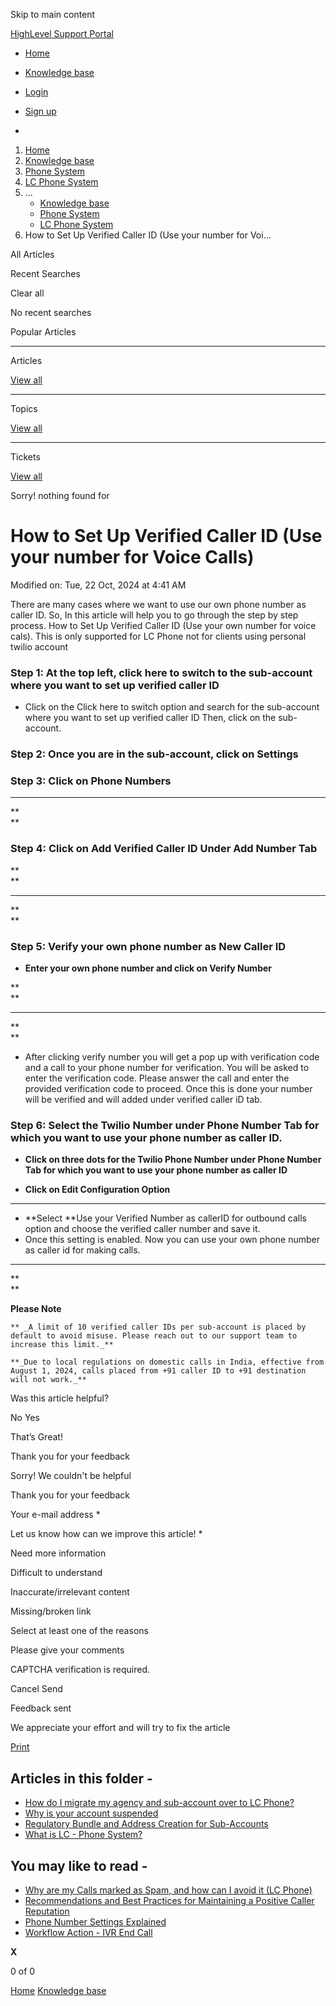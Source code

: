 Skip to main content

[ HighLevel Support Portal ](https://help.gohighlevel.com)

  * [ Home ](/support/home)
  * [ Knowledge base ](/support/solutions)

  * [Login](/support/login)
  * [Sign up](/support/signup)
  * 

  1. [Home](/support/home)
  2. [Knowledge base](/support/solutions)
  3. [Phone System](/support/solutions/48000415161)
  4. [LC Phone System](/support/solutions/folders/48000682872)
  5. ... 
     * [Knowledge base](/support/solutions)
     * [Phone System](/support/solutions/48000415161)
     * [LC Phone System](/support/solutions/folders/48000682872)
  6. How to Set Up Verified Caller ID (Use your number for Voi...

All  Articles 

Recent Searches

Clear all

No recent searches

Popular Articles

* * *

Articles

[View all](/support/search/solutions)

* * *

Topics

[View all](/support/search/topics)

* * *

Tickets

[View all](/support/search/tickets)

Sorry! nothing found for   

# How to Set Up Verified Caller ID (Use your number for Voice Calls)

Modified on: Tue, 22 Oct, 2024 at 4:41 AM

There are many cases where we want to use our own phone number as caller ID. So, In this article will help you to go through the step by step process. How to Set Up Verified Caller ID (Use your own number for voice cals). This is only supported for LC Phone not for clients using personal twilio account

### **Step 1: At the top left, click here to switch to the sub-account where you want to set up verified caller ID**

  * Click on the Click here to switch option and search for the sub-account where you want to set up verified caller ID Then, click on the sub-account.

### **Step 2: Once you are in the sub-account, click on Settings**

### **Step 3: Click on Phone Numbers**

****

**  
**

### **Step 4: Click on Add Verified Caller ID Under Add Number Tab**

**  
**

****

**  
**

### **Step 5: Verify your own phone number as New Caller ID**

  * **Enter your own phone number and click on Verify Number**

**  
**

****

**  
**

  * After clicking verify number you will get a pop up with verification code and a call to your phone number for verification. You will be asked to enter the verification code. Please answer the call and enter the provided verification code to proceed. Once this is done your number will be verified and will added under verified caller iD tab.

### **Step 6: Select the Twilio Number under Phone Number Tab for which you want to use your phone number as caller ID.**

  * **Click on three dots for the Twilio Phone Number under Phone Number Tab for which you want to use your phone number as caller ID**

  * **Click on Edit Configuration Option**

****

  * **Select  **Use your Verified Number as callerID for outbound calls option and choose the verified caller number and save it.
  * Once this setting is enabled. Now you can use your own phone number as caller id for making calls.

****

**  
**

**Please Note**

    ** _A limit of 10 verified caller IDs per sub-account is placed by default to avoid misuse. Please reach out to our support team to increase this limit._**

    **_Due to local regulations on domestic calls in India, effective from August 1, 2024, calls placed from +91 caller ID to +91 destination will not work._**

Was this article helpful?

No  Yes 

That’s Great!

Thank you for your feedback

Sorry! We couldn't be helpful

Thank you for your feedback

Your e-mail address *

Let us know how can we improve this article! *

Need more information 

Difficult to understand 

Inaccurate/irrelevant content 

Missing/broken link 

Select at least one of the reasons 

Please give your comments 

CAPTCHA verification is required. 

Cancel  Send 

Feedback sent

We appreciate your effort and will try to fix the article

[Print](javascript:print\(\))

## Articles in this folder -

  * [How do I migrate my agency and sub-account over to LC Phone?](/support/solutions/articles/48001204027-how-do-i-migrate-my-agency-and-sub-account-over-to-lc-phone-)
  * [Why is your account suspended](/support/solutions/articles/48001207676-why-is-your-account-suspended)
  * [Regulatory Bundle and Address Creation for Sub-Accounts](/support/solutions/articles/48001213216-regulatory-bundle-and-address-creation-for-sub-accounts)
  * [What is LC - Phone System?](/support/solutions/articles/48001223546-what-is-lc-phone-system-)

## You may like to read -

  * [Why are my Calls marked as Spam, and how can I avoid it (LC Phone)](/support/solutions/articles/48001231665-why-are-my-calls-marked-as-spam-and-how-can-i-avoid-it-lc-phone-)
  * [Recommendations and Best Practices for Maintaining a Positive Caller Reputation](/support/solutions/articles/155000002944-recommendations-and-best-practices-for-maintaining-a-positive-caller-reputation)
  * [Phone Number Settings Explained](/support/solutions/articles/48001229976-phone-number-settings-explained)
  * [Workflow Action - IVR End Call](/support/solutions/articles/155000003372-workflow-action-ivr-end-call)

**X**

0 of 0 []()

[Home](/support/home) [Knowledge base](/support/solutions)
